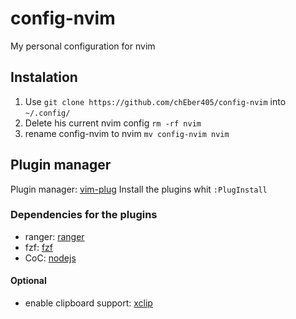 # config-nvim
My personal configuration for nvim

## Instalation
1. Use `git clone https://github.com/chEber405/config-nvim` into `~/.config/`
1. Delete his current nvim config `rm -rf nvim`
1. rename config-nvim to nvim `mv config-nvim nvim`

## Plugin manager
Plugin manager: [vim-plug](https://github.com/junegunn/vim-plug)
Install the plugins whit `:PlugInstall`

### Dependencies for the plugins
- ranger:  [ranger](https://github.com/ranger/ranger)
- fzf: [fzf](https://github.com/junegunn/fzf)
- CoC: [nodejs](https://nodejs.org/en/download/)

#### Optional
- enable clipboard support: [xclip](https://archlinux.org/packages/extra/x86_64/xclip/)
